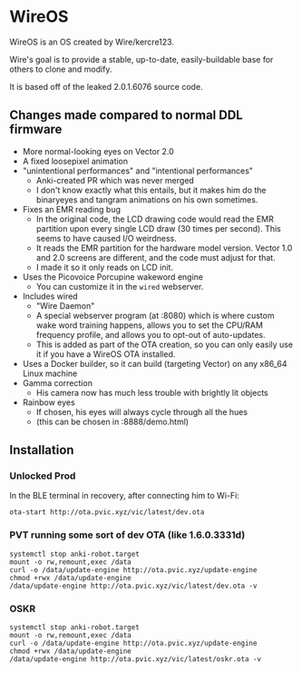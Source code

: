 # WireOS

WireOS is an OS created by Wire/kercre123.

Wire's goal is to provide a stable, up-to-date, easily-buildable base for others to clone and modify.

It is based off of the leaked 2.0.1.6076 source code.

## Changes made compared to normal DDL firmware

- More normal-looking eyes on Vector 2.0
- A fixed loosepixel animation
- "unintentional performances" and "intentional performances"
    - Anki-created PR which was never merged
    - I don't know exactly what this entails, but it makes him do the binaryeyes and tangram animations on his own sometimes.
- Fixes an EMR reading bug
    - In the original code, the LCD drawing code would read the EMR partition upon every single LCD draw (30 times per second). This seems to have caused I/O weirdness.
    - It reads the EMR partition for the hardware model version. Vector 1.0 and 2.0 screens are different, and the code must adjust for that.
    - I made it so it only reads on LCD init.
- Uses the Picovoice Porcupine wakeword engine
    - You can customize it in the `wired` webserver.
- Includes wired
    - "Wire Daemon"
    - A special webserver program (at :8080) which is where custom wake word training happens, allows you to set the CPU/RAM frequency profile, and allows you to opt-out of auto-updates.
    - This is added as part of the OTA creation, so you can only easily use it if you have a WireOS OTA installed.
- Uses a Docker builder, so it can build (targeting Vector) on any x86_64 Linux machine
- Gamma correction
    - His camera now has much less trouble with brightly lit objects
- Rainbow eyes
    - If chosen, his eyes will always cycle through all the hues
    - (this can be chosen in :8888/demo.html)

## Installation

### Unlocked Prod

In the BLE terminal in recovery, after connecting him to Wi-Fi:

```
ota-start http://ota.pvic.xyz/vic/latest/dev.ota
```

### PVT running some sort of dev OTA (like 1.6.0.3331d)

```
systemctl stop anki-robot.target
mount -o rw,remount,exec /data
curl -o /data/update-engine http://ota.pvic.xyz/update-engine
chmod +rwx /data/update-engine
/data/update-engine http://ota.pvic.xyz/vic/latest/dev.ota -v
```

### OSKR

```
systemctl stop anki-robot.target
mount -o rw,remount,exec /data
curl -o /data/update-engine http://ota.pvic.xyz/update-engine
chmod +rwx /data/update-engine
/data/update-engine http://ota.pvic.xyz/vic/latest/oskr.ota -v
```
